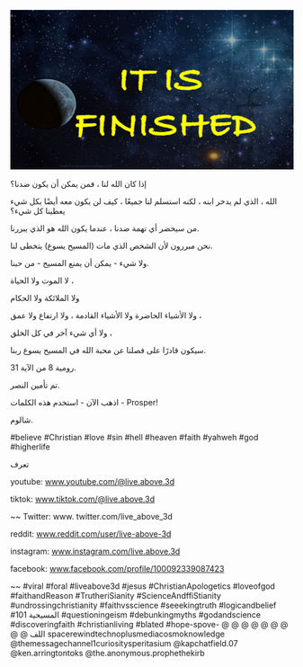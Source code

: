 ![Video cover image](../cover2.jpg "cover photo")

إذا كان الله لنا ، فمن يمكن أن يكون ضدنا؟

الله ، الذي لم يدخر ابنه ، لكنه استسلم لنا جميعًا ، كيف لن يكون معه أيضًا بكل شيء يعطينا كل شيء؟

من سيحضر أي تهمة ضدنا ، عندما يكون الله هو الذي يبررنا.

نحن مبررون لأن الشخص الذي مات (المسيح يسوع) يتخطى لنا.

ولا شيء - يمكن أن يمنع المسيح - من حبنا.

لا الموت ولا الحياة ،

ولا الملائكة ولا الحكام

ولا الأشياء الحاضرة ولا الأشياء القادمة ، ولا ارتفاع ولا عمق ،

ولا أي شيء آخر في كل الخلق ،

سيكون قادرًا على فصلنا عن محبة الله في المسيح يسوع ربنا.

رومية 8 من الآية 31.

تم تأمين النصر.

اذهب الآن - استخدم هذه الكلمات - Prosper!

شالوم.

#believe #Christian #love #sin #hell #heaven #faith #yahweh #god #higherlife

تعرف

youtube: www.youtube.com/@live.above.3d

tiktok: www.tiktok.com/@live.above.3d

~~ Twitter: www. twitter.com/live_above_3d

reddit: www.reddit.com/user/live-above-3d

instagram: www.instagram.com/live.above.3d

 facebook: www.facebook.com/profile/100092339087423

~~ #viral #foral #liveabove3d #jesus #ChristianApologetics #loveofgod #faithandReason #TrutheriSianity #ScienceAndffiStianity #undrossingchristianity #faithvsscience #seeekingtruth #logicandbelief #المسيحية 101 #questioningeism #debunkingmyths #godandscience #discoveringfaith #christianliving #blated #hope-spove- @ @ @ @ @ @ @ @ @ اللف spacerewindtechnoplusmediacosmoknowledge @themessagechannel1curiositysperitasium @kapchatfield.07 @ken.arringtontoks @the.anonymous.prophethekirb